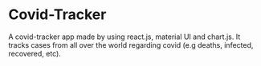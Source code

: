 # Covid-Tracker

A covid-tracker app made by using react.js, material UI and chart.js. It tracks cases from all over the world regarding covid (e.g deaths, infected, recovered, etc). 

